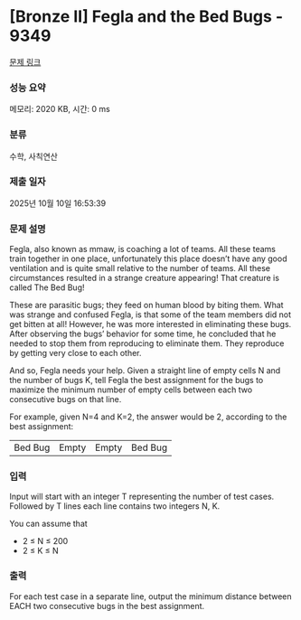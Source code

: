 # [Bronze II] Fegla and the Bed Bugs - 9349 

[문제 링크](https://www.acmicpc.net/problem/9349) 

### 성능 요약

메모리: 2020 KB, 시간: 0 ms

### 분류

수학, 사칙연산

### 제출 일자

2025년 10월 10일 16:53:39

### 문제 설명

<p>Fegla, also known as mmaw, is coaching a lot of teams. All these teams train together in one place, unfortunately this place doesn’t have any good ventilation and is quite small relative to the number of teams. All these circumstances resulted in a strange creature appearing! That creature is called The Bed Bug!</p>

<p>These are parasitic bugs; they feed on human blood by biting them. What was strange and confused Fegla, is that some of the team members did not get bitten at all! However, he was more interested in eliminating these bugs. After observing the bugs’ behavior for some time, he concluded that he needed to stop them from reproducing to eliminate them. They reproduce by getting very close to each other.</p>

<p>And so, Fegla needs your help. Given a straight line of empty cells N and the number of bugs K, tell Fegla the best assignment for the bugs to maximize the minimum number of empty cells between each two consecutive bugs on that line.</p>

<p>For example, given N=4 and K=2, the answer would be 2, according to the best assignment:</p>

<table class="table table-bordered" style="width:500px">
	<tbody>
		<tr>
			<td>Bed Bug</td>
			<td>Empty</td>
			<td>Empty</td>
			<td>Bed Bug</td>
		</tr>
	</tbody>
</table>

<p> </p>

### 입력 

 <p>Input will start with an integer T representing the number of test cases. Followed by T lines each line contains two integers N, K.</p>

<p>You can assume that</p>

<ul>
	<li>2 ≤ N ≤ 200 </li>
	<li>2 ≤ K ≤ N</li>
</ul>

### 출력 

 <p>For each test case in a separate line, output the minimum distance between EACH two consecutive bugs in the best assignment.</p>

